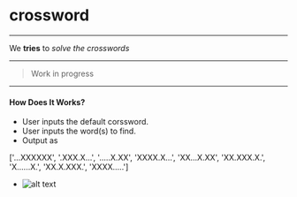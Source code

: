 # crossword
___

We **tries** to _solve the crosswords_ 

___

>Work in progress

___

#### How Does It Works?

* User inputs the default corssword.
 * User inputs the word(s) to find.
* Output as 
 
 ['...XXXXXX', 
 '.XXX.X...', 
 '.....X.XX', 
 'XXXX.X...', 
 'XX...X.XX', 
 'XX.XXX.X.', 
 'X......X.', 
 'XX.X.XXX.', 
 'XXXX.....']
 
 * ![alt text](https://i.stack.imgur.com/ofiXW.png "Solved Crossword")
